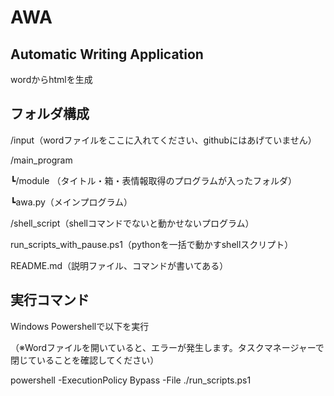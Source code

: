 # AWA

## Automatic Writing Application

wordからhtmlを生成

## フォルダ構成
/input（wordファイルをここに入れてください、githubにはあげていません）

/main_program

┗/module （タイトル・箱・表情報取得のプログラムが入ったフォルダ）

┗awa.py（メインプログラム）

/shell_script（shellコマンドでないと動かせないプログラム）

run_scripts_with_pause.ps1（pythonを一括で動かすshellスクリプト）

README.md（説明ファイル、コマンドが書いてある）

## 実行コマンド
Windows Powershellで以下を実行

（※Wordファイルを開いていると、エラーが発生します。タスクマネージャーで閉じていることを確認してください）

powershell -ExecutionPolicy Bypass -File ./run_scripts.ps1
